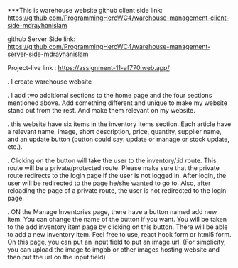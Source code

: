  ***This is warehouse website
 github client side link: https://github.com/ProgrammingHeroWC4/warehouse-management-client-side-mdrayhanislam

github Server Side link: https://github.com/ProgrammingHeroWC4/warehouse-management-server-side-mdrayhanislam
 
 Project-live link : https://assignment-11-af770.web.app/

. I create warehouse website

. I add two additional sections to the home page and the four sections mentioned above.  Add something different and unique to make my website stand out from the rest.  And make them relevant on my website.

. this website have six items in the inventory items section.  Each article have a relevant name, image, short description, price, quantity, supplier name, and an update button (button could say: update or manage or stock update, etc.).

. Clicking on the button will take the user to the inventory/:id route. This route will be a private/protected route. Please make sure that the private route redirects to the login page if the user is not logged in. After login, the user will be redirected to the page he/she wanted to go to. Also, after reloading the page of a private route, the user is not redirected to the login page.

. ON the Manage Inventories page, there have a button named add new item. You can change the name of the button if you want. You will be taken to the add inventory item page by clicking on this button. There will be able to add a new inventory item. Feel free to use, react hook form or html5 form. On this page, you can put an input field to put an image url. (For simplicity, you can upload the image to imgbb or other images hosting website and then put the url on the input field)